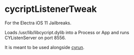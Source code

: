 # cycriptListenerTweak
For the Electra iOS 11 Jailbreaks.

Loads /usr/lib/libcycript.dylib into a Process or App and runs CYListenServer on port 8556.

It is meant to be used alongside [cyrun](https://github.com/tateu/cyrun).
